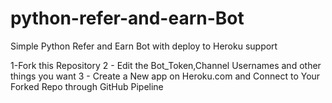 # python-refer-and-earn-Bot
Simple Python Refer and Earn Bot with deploy to Heroku support 

1-Fork this Repository 
2 - Edit the Bot_Token,Channel Usernames and other things you want 
3 - Create a New app on Heroku.com and Connect to Your Forked Repo through GitHub Pipeline
